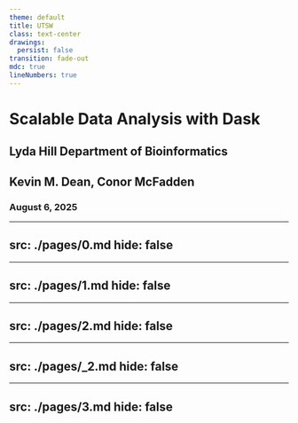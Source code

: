```yaml
---
theme: default
title: UTSW
class: text-center
drawings:
  persist: false
transition: fade-out
mdc: true
lineNumbers: true
---
```


# Scalable Data Analysis with Dask
## Lyda Hill Department of Bioinformatics
## Kevin M. Dean, Conor McFadden
### August 6, 2025


---
src: ./pages/0.md
hide: false
---

---
src: ./pages/1.md
hide: false
---

---
src: ./pages/2.md
hide: false
---

---
src: ./pages/_2.md
hide: false
---

---
src: ./pages/3.md
hide: false
---
